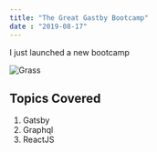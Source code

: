 ```yaml
---
title: "The Great Gastby Bootcamp"
date : "2019-08-17"
---
```


I just launched a new bootcamp

![Grass](../images/grass.jpg)

## Topics Covered ##

1. Gatsby
2. Graphql
3. ReactJS

